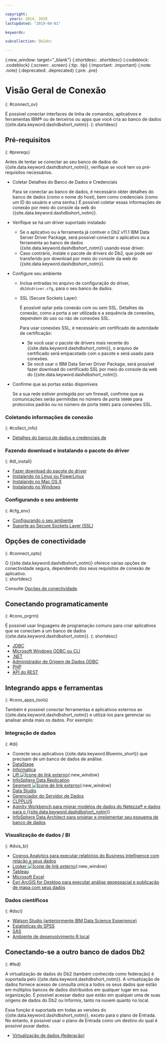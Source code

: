 ```yaml
---

copyright:
  years: 2014, 2019
lastupdated: "2019-04-01"

keywords:

subcollection: Db2whc

---
```


<!-- Attribute definitions --> 
{:new_window: target="_blank"}
{:shortdesc: .shortdesc}
{:codeblock: .codeblock}
{:screen: .screen}
{:tip: .tip}
{:important: .important}
{:note: .note}
{:deprecated: .deprecated}
{:pre: .pre}

# Visão Geral de Conexão
{: #connect_ov}

É possível conectar interfaces de linha de comandos, aplicativos e ferramentas IBM® ou de terceiros ou apps que você cria ao banco de dados {{site.data.keyword.dashdbshort_notm}}. 
{: shortdesc}

## Pré-requisitos
{: #prereqs}

Antes de tentar se conectar ao seu banco de dados do {{site.data.keyword.dashdbshort_notm}}, verifique se você tem os pré-requisitos necessários. 

- Coletar Detalhes do Banco de Dados e Credenciais

   Para se conectar ao banco de dados, é necessário obter detalhes do banco de dados (como o nome do host), bem como credenciais (como um ID do usuário e uma senha.) É possível coletar essas informações de conexão por meio do console da web do {{site.data.keyword.dashdbshort_notm}}.

- Verifique se há um driver suportado instalado

   - Se o aplicativo ou a ferramenta já contiver o Db2 v11.1 IBM Data Server Driver Package, será possível conectar o aplicativo ou a ferramenta ao banco de dados {{site.data.keyword.dashdbshort_notm}} usando esse driver.
   - Caso contrário, instale o pacote de drivers do Db2, que pode ser transferido por download por meio do console da web do {{site.data.keyword.dashdbshort_notm}}.

- Configure seu ambiente

  - Inclua entradas no arquivo de configuração do driver, `db2dsdriver.cfg`, para o seu banco de dados.
  - SSL (Secure Sockets Layer)

    É possível optar pela conexão com ou sem SSL. Detalhes da conexão, como a porta a ser utilizada e a sequência de conexões, dependem do uso ou não de conexões SSL.

    Para usar conexões SSL, é necessário um certificado de autoridade de certificação:
    - Se você usar o pacote de drivers mais recente do {{site.data.keyword.dashdbshort_notm}}, o arquivo de certificado será empacotado com o pacote e será usado para conexões.
    - Se você usar o IBM Data Server Driver Package, será possível fazer download do certificado SSL por meio do console da web do {{site.data.keyword.dashdbshort_notm}}.

- Confirme que as portas estão disponíveis

   Se a sua rede estiver protegida por um firewall, confirme que as comunicações serão permitidas no número de porta `50000` para protocolos padrão ou no número de porta `50001` para conexões SSL.

<!-- Before you can connect to your {{site.data.keyword.dashdbshort_notm}} database, verify that you completed downloading and installing the necessary components on the prerequisites checklist: 

- [Prerequisites checklist](prereqs.html) -->

### Coletando informações de conexão
{: #collect_info}

- [Detalhes do banco de dados e credenciais de](/docs/services/Db2whc/connecting?topic=Db2whc-db_details_cxn_creds#db_details_cxn_creds)

### Fazendo download e instalando o pacote do driver
{: #dl_install}

- [ Fazer download do pacote do driver ](/docs/services/Db2whc/connecting?topic=Db2whc-dr_pkg#dr_pkg)
- [ Instalando no Linux ou PowerLinux ](/docs/services/Db2whc/connecting?topic=Db2whc-install_dr_pkg_linux#install_dr_pkg_linux)
- [ Instalando no Mac OS X ](/docs/services/Db2whc/connecting?topic=Db2whc-install_dr_pkg_mac#install_dr_pkg_mac)
- [ Instalando no Windows ](/docs/services/Db2whc/connecting?topic=Db2whc-install_dr_pkg_windows#install_dr_pkg_windows)

### Configurando o seu ambiente
{: #cfg_env}

- [Configurando o seu ambiente](/docs/services/Db2whc/connecting?topic=Db2whc-cfg_loc_env#cfg_loc_env)
- [Suporte ao Secure Sockets Layer (SSL)](/docs/services/Db2whc/connecting?topic=Db2whc-ssl_support#ssl_support)

## Opções de conectividade
{: #connect_opts}

O {{site.data.keyword.dashdbshort_notm}} oferece várias opções de conectividade segura, dependendo dos seus requisitos de conexão de aplicativo.  
{: shortdesc}

Consulte [Opções de conectividade](/docs/services/Db2whc/connecting?topic=Db2whc-connect_options#connect_options).

## Conectando programaticamente
{: #conx_prgrm}

É possível usar linguagens de programação comuns para criar aplicativos que se conectam a um banco de dados {{site.data.keyword.dashdbshort_notm}}.
{: shortdesc}

- [JDBC](/docs/services/Db2whc/connecting?topic=Db2whc-con_prog_jdbc#con_prog_jdbc)
- [ Microsoft Windows ODBC ou CLI ](/docs/services/Db2whc/connecting?topic=Db2whc-con_prog_odbc_cli#con_prog_odbc_cli)
- [ .NET ](/docs/services/Db2whc/connecting?topic=Db2whc-con_prog_net#con_prog_net)
- [ Administrador de Origem de Dados ODBC ](/docs/services/Db2whc/connecting?topic=Db2whc-con_prog_odbc_dsa#con_prog_odbc_dsa)
- [PHP](/docs/services/Db2whc/connecting?topic=Db2whc-con_prog_php#con_prog_php)
- [API do REST](/docs/services/Db2whc/connecting?topic=Db2whc-con_rest_api#con_rest_api)
<!-- - [C++]() -->
<!-- - [Java]() -->
<!-- - [Node.js]() -->
<!-- - [Perl]() -->
<!-- - [Python]() -->

## Integrando apps e ferramentas
{: #conx_apps_tools}

Também é possível conectar ferramentas e aplicativos externos ao {{site.data.keyword.dashdbshort_notm}} e utilizá-los para gerenciar ou analisar ainda mais os dados. Por exemplo:

### Integração de dados
{: #di}

- Conecte seus aplicativos {{site.data.keyword.Bluemix_short}} que precisam de um banco de dados de análise.
- [DataStage](/docs/services/Db2whc/connecting?topic=Db2whc-data_int#datastage)
- [Informatica](/docs/services/Db2whc/connecting?topic=Db2whc-data_int#informatica)
- [Lift ![Ícone de link externo](../../../icons/launch-glyph.svg "Ícone de link externo")](https://www.lift-cli.cloud.ibm.com/#docs){:new_window}
- [InfoSphere Data Replication](/docs/services/Db2whc/connecting?topic=Db2whc-data_int#idr)
- [Segment ![Ícone de link externo](../../../icons/launch-glyph.svg "Ícone de link externo")](https://segment.com/docs/destinations/db2/){:new_window}
- [Data Studio](/docs/services/Db2whc/connecting?topic=Db2whc-data_int#data_studio)
- [ Gerenciador do Servidor de Dados ](/docs/services/Db2whc/connecting?topic=Db2whc-data_int#dsm)
- [ CLPPLUS ](/docs/services/Db2whc/connecting?topic=Db2whc-data_int#clpplus)
- [Aginity Workbench para migrar modelos de dados do Netezza® e dados para o {{site.data.keyword.dashdbshort_notm}}](/docs/services/Db2whc/connecting?topic=Db2whc-data_int#aginity_wb)
- [InfoSphere Data Architect para projetar e implementar seu esquema de banco de dados](/docs/services/Db2whc/connecting?topic=Db2whc-data_int#ida)

### Visualização de dados / BI
{: #dvis_bi}

- [Cognos Analytics para executar relatórios do Business Intelligence com relação a seus dados](/docs/services/Db2whc/connecting?topic=Db2whc-data_vis_bi#cognos)
- [Looker ![Ícone de link externo](../../../icons/launch-glyph.svg "Ícone de link externo")](https://docs.looker.com/setup-and-management/connecting-to-db){:new_window}
- [Tableau](/docs/services/Db2whc/connecting?topic=Db2whc-data_vis_bi#tableau)
- [Microsoft Excel](/docs/services/Db2whc/connecting?topic=Db2whc-data_vis_bi#excel)
- [Esri ArcGIS for Desktop para executar análise geoespacial e publicação de mapa com seus dados](/docs/services/Db2whc/connecting?topic=Db2whc-data_vis_bi#esri_arcgis)

### Dados científicos
{: #dsci}

- [Watson Studio (anteriormente IBM Data Science Experience)](/docs/services/Db2whc/connecting?topic=Db2whc-ds#watson_studio)
- [Estatísticas do SPSS](/docs/services/Db2whc/connecting?topic=Db2whc-ds#spss_stats)
- [SAS](/docs/services/Db2whc/connecting?topic=Db2whc-ds#sas)
- [ Ambiente de desenvolvimento R local ](/docs/services/Db2whc/connecting?topic=Db2whc-ds#r_dev_env)

## Conectando-se a outro banco de dados Db2
{: #fed}

A virtualização de dados do Db2 (também conhecida como federação) é suportada pelo {{site.data.keyword.dashdbshort_notm}}. A virtualização de dados fornece acesso de consulta única a todos os seus dados que estão em múltiplos bancos de dados distribuídos em qualquer lugar em sua organização. É possível acessar dados que estão em qualquer uma de suas origens de dados do Db2 ou Informix, tanto na nuvem quanto no local. 

Essa função é suportada em todas as versões do {{site.data.keyword.dashdbshort_notm}}, exceto para o plano de Entrada. No entanto, é possível usar o plano de Entrada como um destino do qual é possível puxar dados.

- [Virtualização de dados (federação)](/docs/services/Db2whc?topic=Db2whc-data_virt_fed#data_virt_fed)


